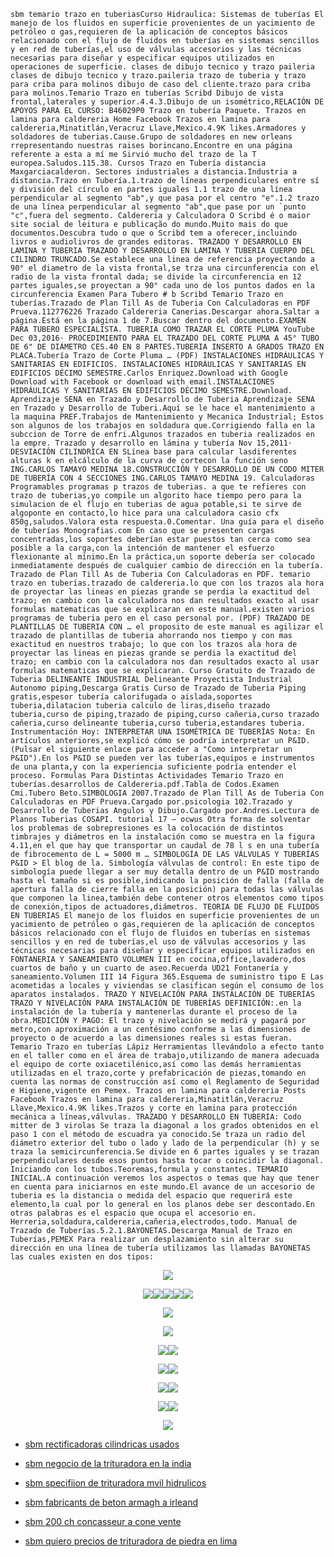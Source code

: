 
```
sbm temario trazo en tuberiasCurso Hidraulica: Sistemas de tuberías El manejo de los fluidos en superficie provenientes de un yacimiento de petróleo o gas,requieren de la aplicación de conceptos básicos relacionado con el flujo de fluidos en tuberías en sistemas sencillos y en red de tuberías,el uso de válvulas accesorios y las técnicas necesarias para diseñar y especificar equipos utilizados en operaciones de superficie. clases de dibujo tecnico y trazo paileria clases de dibujo tecnico y trazo.paileria trazo de tuberia y trazo para criba para molinos dibujo de caso del cliente.trazo para criba para molinos.Temario Trazo en tuberías Scribd Dibujo de vista frontal,laterales y superior.4.4.3.Dibujo de un isométrico,RELACIÓN DE APOYOS PARA EL CURSO: B46029P0 Trazo en tubería Paquete. Trazos en lamina para caldereria Home Facebook Trazos en lamina para caldereria,Minatitlán,Veracruz Llave,Mexico.4.9K likes.Armadores y soldadores de tuberias.Cause.Grupo de soldadores en new orleans rrepresentando nuestras raises borincano.Encontre en una página referente a esta a mí me Sirvió mucho del trazo de la T europea.Saludos.115.38. Cursos Trazo en Tubería distancia Maxgarciacalderon. Sectores industriales a distancia.Industria a distancia.Trazo en Tubería.1.trazo de líneas perpendiculares entre sí y división del círculo en partes iguales 1.1 trazo de una línea perpendicular al segmento "ab",y que pasa por el centro "e".1.2 trazo de una línea perpendicular al segmento "ab",que pase por un `punto "c",fuera del segmento. Caldereria y Calculadora O Scribd é o maior site social de leitura e publicação do mundo.Muito mais do que documentos.Descubra tudo o que o Scribd tem a oferecer,incluindo livros e audiolivros de grandes editoras. TRAZADO Y DESARROLLO EN LAMINA Y TUBERIA TRAZADO Y DESARROLLO EN LAMINA Y TUBERIA CUERPO DEL CILINDRO TRUNCADO.Se establece una linea de referencia proyectando a 90° el diametro de la vista frontal,se trza una circunferencia con el radio de la vista frontal dada; se divide la circunferencia en 12 partes iguales,se proyectan a 90° cada uno de los puntos dados en la circunferencia Examen Para Tubero # b Scribd Temario Trazo en tuberías.Trazado de Plan Till As de Tuberia Con Calculadoras en PDF Prueva.112776226 Trazado Caldereria Canerias.Descargar ahora.Saltar a página.Está en la página 1 de 7.Buscar dentro del documento.EXAMEN PARA TUBERO ESPECIALISTA. TUBERIA COMO TRAZAR EL CORTE PLUMA YouTube Dec 03,2016· PROCEDIMIENTO PARA EL TRAZADO DEL CORTE PLUMA A 45° TUBO DE 6" DE DIÁMETRO CES.40 EN 8 PARTES.TUBERIA INSERTO A GRADOS TRAZO EN PLACA.Tubería Trazo de Corte Pluma … (PDF) INSTALACIONES HIDRÁULICAS Y SANITARIAS EN EDIFICIOS. INSTALACIONES HIDRÁULICAS Y SANITARIAS EN EDIFICIOS DÉCIMO SEMESTRE.Carlos Enriquez.Download with Google Download with Facebook or download with email.INSTALACIONES HIDRÁULICAS Y SANITARIAS EN EDIFICIOS DÉCIMO SEMESTRE.Download. Aprendizaje SENA en Trazado y Desarrollo de Tuberia Aprendizaje SENA en Trazado y Desarrollo de Tuberi.Aquí se le hace el mantenimiento a la maquina PREF.Trabajos de Mantenimiento y Mecanica Industrial; Estos son algunos de los trabajos en soldadura que.Corrigiendo falla en la subccion de Torre de enfri.Algunos trazados en tuberia realizados en la empre. Trazado y desarrollo en lámina y tubería Nov 15,2011· DESVIACIÓN CILINDRICA EN SLínea base para calcular lasdiferentes alturas k en elcálculo de la curva de cortecon la función seno ING.CARLOS TAMAYO MEDINA 18.CONSTRUCCIÓN Y DESARROLLO DE UN CODO MITER DE TUBERÍA CON 4 SECCIONES ING.CARLOS TAMAYO MEDINA 19. Calculadoras Programables programas p trazos de tuberias. a que te refieres con trazo de tuberias,yo compile un algorito hace tiempo pero para la simulacion de el flujo en tuberias de agua potable,si te sirve de algoponte en contacto,lo hice para una calculadora casio cfx 850g,saludos.Valora esta respuesta.0.Comentar. Una guía para el diseño de tuberías Monografias.com En caso que se presenten cargas concentradas,los soportes deberían estar puestos tan cerca como sea posible a la carga,con la intención de mantener el esfuerzo flexionante al mínimo.En la práctica,un soporte debería ser colocado inmediatamente después de cualquier cambio de dirección en la tubería. Trazado de Plan Till As de Tuberia Con Calculadoras en PDF. temario trazo en tuberías.trazado de caldereria.lo que con los trazos ala hora de proyectar las lineas en piezas grande se perdia la exactitud del trazo; en cambio con la calculadora nos dan resultados exacto al usar formulas matematicas que se explicaran en este manual.existen varios programas de tuberia pero en el caso personal por. (PDF) TRAZADO DE PLANTILLAS DE TUBERIA CON … el proposito de este manual es agilizar el trazado de plantillas de tuberia ahorrando nos tiempo y con mas exactitud en nuestros trabajo; lo que con los trazos ala hora de proyectar las lineas en piezas grande se perdia la exactitud del trazo; en cambio con la calculadora nos dan resultados exacto al usar formulas matematicas que se explicaran. Curso Gratuito de Trazado de Tuberia DELINEANTE INDUSTRIAL Delineante Proyectista Industrial Autonomo piping,Descarga Gratis Curso de Trazado de Tuberia Piping gratis,espesor tubería calorifugada o aislada,soportes tuberia,dilatacion tuberia calculo de liras,diseño trazado tuberia,curso de piping,trazado de piping,curso cañeria,curso trazado cañeria,curso delineante tuberia,curso tuberia,estandares tuberia. Instrumentación Hoy: INTERPRETAR UNA ISOMÉTRICA DE TUBERÍAS Nota: En artículos anteriores,se explicó cómo se podría interpretar un P&ID.(Pulsar el siguiente enlace para acceder a "Como interpretar un P&ID").En los P&ID se pueden ver las tuberías,equipos e instrumentos de una planta,y con la experiencia suficiente podría entender el proceso. Formulas Para Distintas Actividades Temario Trazo en tuberías.desarrollos de Caldereria.pdf.Tabla de Codos.Examen Cmi.Tubero Beto.SIMBOLOGIA 2007.Trazado de Plan Till As de Tuberia Con Calculadoras en PDF Prueva.Cargado por.psicologia 102.Trazado y Desarrollo de Tuberias Angulos y Dibujo.Cargado por.Andres.Lectura de Planos Tuberias COSAPI. tutorial 17 — ocwus Otra forma de solventar los problemas de sobrepresiones es la colocación de distintos timbrajes y diámetros en la instalación como se muestra en la figura 4.11,en el que hay que transportar un caudal de 78 l s en una tubería de fibrocemento de L = 5000 m … SIMBOLOGÍA DE LAS VÁLVULAS Y TUBERÍAS P&ID > El blog de la. Simbología válvulas de control: En este tipo de simbología puede llegar a ser muy detalla dentro de un P&ID mostrando hasta el tamaño si es posible,indicando la posición de falla (falla de apertura falla de cierre falla en la posición) para todas las válvulas que componen la linea,también debe contener otros elementos como tipos de conexión,tipos de actuadores,diámetros. TEORIA DE FLUJO DE FLUIDOS EN TUBERIAS El manejo de los fluidos en superficie provenientes de un yacimiento de petróleo o gas,requieren de la aplicación de conceptos básicos relacionado con el flujo de fluidos en tuberías en sistemas sencillos y en red de tuberías,el uso de válvulas accesorios y las técnicas necesarias para diseñar y especificar equipos utilizados en FONTANERIA Y SANEAMIENTO VOLUMEN III en cocina,office,lavadero,dos cuartos de baño y un cuarto de aseo.Recuerda UD21 Fontanería y saneamiento.Volumen III 14 Figura 365.Esquema de suministro tipo E Las acometidas a locales y viviendas se clasifican según el consumo de los aparatos instalados. TRAZO Y NIVELACIÓN PARA INSTALACIÓN DE TUBERÍAS TRAZO Y NIVELACIÓN PARA INSTALACIÓN DE TUBERÍAS DEFINICIÓN:.en la instalación de la tubería y mantenerlas durante el proceso de la obra.MEDICIÓN Y PAGO: El trazo y nivelación se medirá y pagará por metro,con aproximación a un centésimo conforme a las dimensiones de proyecto o de acuerdo a las dimensiones reales si estas fueran. Temario Trazo en tuberías Lápiz Herramientas llevándolo a efecto tanto en el taller como en el área de trabajo,utilizando de manera adecuada el equipo de corte oxiacetilénico,así como las demás herramientas utilizadas en el trazo,corte y prefabricación de piezas,tomando en cuenta las normas de construcción así como el Reglamento de Seguridad e Higiene,vigente en Pemex. Trazos en lamina para caldereria Posts Facebook Trazos en lamina para caldereria,Minatitlán,Veracruz Llave,Mexico.4.9K likes.Trazos y corte en lamina para protección mecánica a líneas,válvulas. TRAZADO Y DESARROLLO EN TUBERIA: Codo mitter de 3 virolas Se traza la diagonal a los grados obtenidos en el paso 1 con el método de escuadra ya conocido.Se traza un radio del diámetro exterior del tubo o lado y lado de la perpendicular (h) y se traza la semicircunferencia.Se divide en 6 partes iguales y se trazan perpendiculares desde esos puntos hasta tocar o coincidir la diagonal. Iniciando con los tubos.Teoremas,formula y constantes. TEMARIO INICIAL.A continuación veremos los aspectos o temas que hay que tener en cuenta para iniciarnos en este mundo.El avance de un accesorio de tuberia es la distancia o medida del espacio que requerirá este elemento,la cual por lo general en los planos debe ser descontado.En otras palabras es el espacio que ocupa el accesorio en. Herreria,soldadura,caldereria,cañeria,electrodos,todo. Manual de Trazado de Tuberías.5.2.1.BAYONETAS.Descarga Manual de Trazo en Tuberías,PEMEX Para realizar un desplazamiento sin alterar su dirección en una línea de tubería utilizamos las llamadas BAYONETAS las cuales existen en dos tipos: 
```

<div align="center">

<a href="https://es-crusher.shibang-china.com/github&k=sbm+temario+trazo+en+tuberias"><img src="https://static.shibang-china.com/es/crusher/logo.jpg"></a>

<a href="https://es-crusher.shibang-china.com/github&k=sbm+temario+trazo+en+tuberias"><img src="https://static.shibang-china.com/es/crusher/index.jpg"></a><a href="https://es-crusher.shibang-china.com/material.htmlgithub&k=sbm+temario+trazo+en+tuberias"><img src="https://static.shibang-china.com/es/crusher/material.jpg"></a><a href="https://es-crusher.shibang-china.com/application.htmlgithub&k=sbm+temario+trazo+en+tuberias"><img src="https://static.shibang-china.com/es/crusher/application.jpg"></a><a href="https://es-crusher.shibang-china.com/aboutus.htmlgithub&k=sbm+temario+trazo+en+tuberias"><img src="https://static.shibang-china.com/es/crusher/aboutus.jpg"></a><a href="https://es-crusher.shibang-china.com/contact.htmlgithub&k=sbm+temario+trazo+en+tuberias"><img src="https://static.shibang-china.com/es/crusher/contact.jpg"></a>

<a href="https://es-crusher.shibang-china.com/github&k=sbm+temario+trazo+en+tuberias"><img src="https://static.shibang-china.com/es/crusher/banner.jpg"></a>

<a href="https://swt.shibang-china.com/github&k=sbm+temario+trazo+en+tuberias"><img src="https://static.shibang-china.com/es/crusher/text.jpg"></a>

<a href="https://swt.shibang-china.com/github&k=sbm+temario+trazo+en+tuberias"><img src="https://static.shibang-china.com/es/crusher/chat.jpg"></a><a href="https://es-crusher.shibang-china.com/contact.htmlgithub&k=sbm+temario+trazo+en+tuberias"><img src="https://static.shibang-china.com/es/crusher/message.jpg"></a>

<a href="https://es-crusher.shibang-china.com/products/pe.htmlgithub&k=sbm+temario+trazo+en+tuberias"><img src="https://static.shibang-china.com/es/crusher/pe.jpg"></a><a href="https://es-crusher.shibang-china.com/products/pf.htmlgithub&k=sbm+temario+trazo+en+tuberias"><img src="https://static.shibang-china.com/es/crusher/pf.jpg"></a>

<a href="https://es-crusher.shibang-china.com/products/hpt.htmlgithub&k=sbm+temario+trazo+en+tuberias"><img src="https://static.shibang-china.com/es/crusher/hpt.jpg"></a><a href="https://es-crusher.shibang-china.com/products/vsi.htmlgithub&k=sbm+temario+trazo+en+tuberias"><img src="https://static.shibang-china.com/es/crusher/vsi.jpg"></a>

<a href="https://es-crusher.shibang-china.com/products/klv.htmlgithub&k=sbm+temario+trazo+en+tuberias"><img src="https://static.shibang-china.com/es/crusher/klv.jpg"></a><a href="https://es-crusher.shibang-china.com/products/portable.htmlgithub&k=sbm+temario+trazo+en+tuberias"><img src="https://static.shibang-china.com/es/crusher/portable.jpg"></a>

<a href="https://swt.shibang-china.com/github&k=sbm+temario+trazo+en+tuberias"><img src="https://static.shibang-china.com/es/crusher/case.jpg"></a>

</div>


* [sbm rectificadoras cilindricas usados](sbm%20rectificadoras%20cilindricas%20usados.md)

* [sbm negocio de la trituradora en la india](sbm%20negocio%20de%20la%20trituradora%20en%20la%20india.md)

* [sbm specifiion de trituradora mvil hidrulicos](sbm%20specifiion%20de%20trituradora%20mvil%20hidrulicos.md)

* [sbm fabricants de beton armagh a irleand](sbm%20fabricants%20de%20beton%20armagh%20a%20irleand.md)

* [sbm 200 ch concasseur a cone vente](sbm%20200%20ch%20concasseur%20a%20cone%20vente.md)

* [sbm quiero precios de trituradora de piedra en lima](sbm%20quiero%20precios%20de%20trituradora%20de%20piedra%20en%20lima.md)